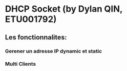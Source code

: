 #   DHCP Socket (by Dylan QIN, ETU001792)
##  Les fonctionnalites:
### Gerener un adresse IP dynamic et static
### Multi Clients